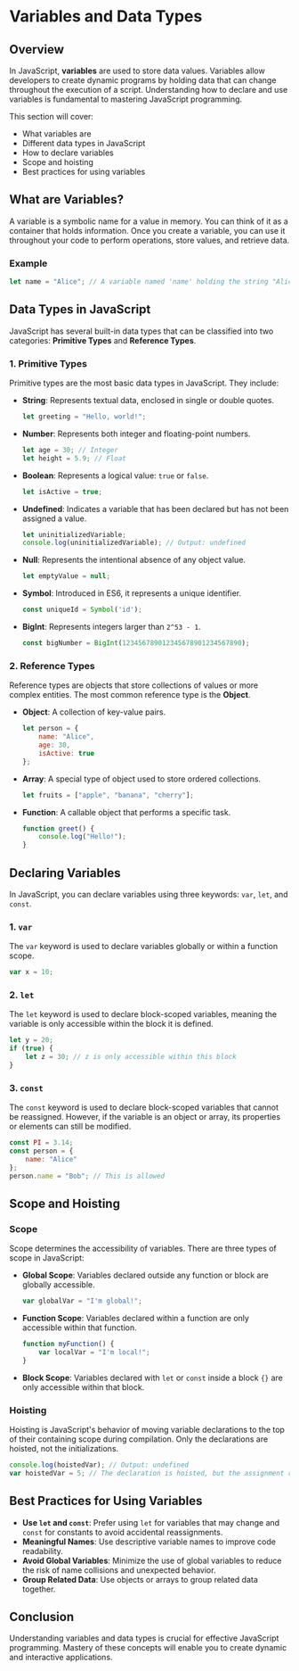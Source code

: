 # Variables and Data Types

## Overview

In JavaScript, **variables** are used to store data values. Variables allow developers to create dynamic programs by holding data that can change throughout the execution of a script. Understanding how to declare and use variables is fundamental to mastering JavaScript programming.

This section will cover:

- What variables are
- Different data types in JavaScript
- How to declare variables
- Scope and hoisting
- Best practices for using variables

## What are Variables?

A variable is a symbolic name for a value in memory. You can think of it as a container that holds information. Once you create a variable, you can use it throughout your code to perform operations, store values, and retrieve data.

### Example

```javascript
let name = "Alice"; // A variable named 'name' holding the string "Alice"
```

## Data Types in JavaScript 

JavaScript has several built-in data types that can be classified into two categories: **Primitive Types** and **Reference Types**.

### 1. Primitive Types

Primitive types are the most basic data types in JavaScript. They include:

- **String**: Represents textual data, enclosed in single or double quotes.
  
  ```javascript
  let greeting = "Hello, world!";
  ```

- **Number**: Represents both integer and floating-point numbers.

  ```javascript
  let age = 30; // Integer
  let height = 5.9; // Float
  ```

- **Boolean**: Represents a logical value: `true` or `false`.

  ```javascript
  let isActive = true;
  ```

- **Undefined**: Indicates a variable that has been declared but has not been assigned a value.

  ```javascript
  let uninitializedVariable;
  console.log(uninitializedVariable); // Output: undefined
  ```

- **Null**: Represents the intentional absence of any object value.

  ```javascript
  let emptyValue = null;
  ```

- **Symbol**: Introduced in ES6, it represents a unique identifier.

  ```javascript
  const uniqueId = Symbol('id');
  ```

- **BigInt**: Represents integers larger than `2^53 - 1`.

  ```javascript
  const bigNumber = BigInt(123456789012345678901234567890);
  ```

### 2. Reference Types

Reference types are objects that store collections of values or more complex entities. The most common reference type is the **Object**.

- **Object**: A collection of key-value pairs.

  ```javascript
  let person = {
      name: "Alice",
      age: 30,
      isActive: true
  };
  ```

- **Array**: A special type of object used to store ordered collections.

  ```javascript
  let fruits = ["apple", "banana", "cherry"];
  ```

- **Function**: A callable object that performs a specific task.

  ```javascript
  function greet() {
      console.log("Hello!");
  }
  ```

## Declaring Variables

In JavaScript, you can declare variables using three keywords: `var`, `let`, and `const`.

### 1. `var`

The `var` keyword is used to declare variables globally or within a function scope.

```javascript
var x = 10;
```

### 2. `let`

The `let` keyword is used to declare block-scoped variables, meaning the variable is only accessible within the block it is defined.

```javascript
let y = 20;
if (true) {
    let z = 30; // z is only accessible within this block
}
```

### 3. `const`

The `const` keyword is used to declare block-scoped variables that cannot be reassigned. However, if the variable is an object or array, its properties or elements can still be modified.

```javascript
const PI = 3.14;
const person = {
    name: "Alice"
};
person.name = "Bob"; // This is allowed
```

## Scope and Hoisting

### Scope

Scope determines the accessibility of variables. There are three types of scope in JavaScript:

- **Global Scope**: Variables declared outside any function or block are globally accessible.

  ```javascript
  var globalVar = "I'm global!";
  ```

- **Function Scope**: Variables declared within a function are only accessible within that function.

  ```javascript
  function myFunction() {
      var localVar = "I'm local!";
  }
  ```

- **Block Scope**: Variables declared with `let` or `const` inside a block `{}` are only accessible within that block.

### Hoisting

Hoisting is JavaScript's behavior of moving variable declarations to the top of their containing scope during compilation. Only the declarations are hoisted, not the initializations.

```javascript
console.log(hoistedVar); // Output: undefined
var hoistedVar = 5; // The declaration is hoisted, but the assignment remains in place.
```

## Best Practices for Using Variables

- **Use `let` and `const`**: Prefer using `let` for variables that may change and `const` for constants to avoid accidental reassignments.
- **Meaningful Names**: Use descriptive variable names to improve code readability.
- **Avoid Global Variables**: Minimize the use of global variables to reduce the risk of name collisions and unexpected behavior.
- **Group Related Data**: Use objects or arrays to group related data together.

## Conclusion

Understanding variables and data types is crucial for effective JavaScript programming. Mastery of these concepts will enable you to create dynamic and interactive applications. 
